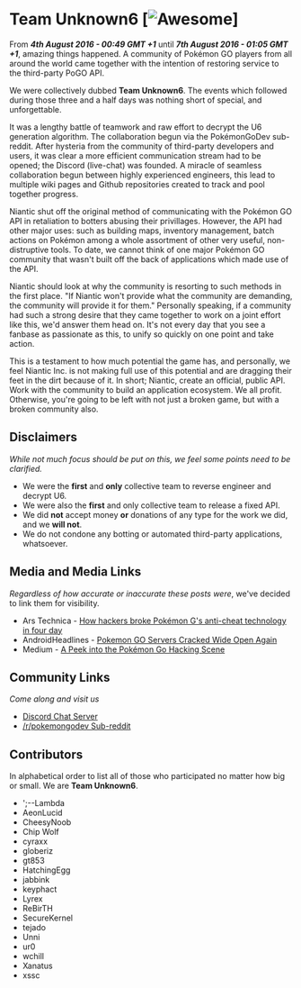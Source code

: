 # Team Unknown6 [![Awesome](https://cdn.rawgit.com/sindresorhus/awesome/d7305f38d29fed78fa85652e3a63e154dd8e8829/media/badge.svg)]

From _**4th August 2016 - 00:49 GMT +1**_ until _**7th August 2016 - 01:05 GMT +1**_, amazing things happened.
A community of Pokémon GO players from all around the world came together with the intention of restoring service to the third-party PoGO API.

We were collectively dubbed **Team Unknown6**. The events which followed during those three and a half days was nothing short of special, and unforgettable.

It was a lengthy battle of teamwork and raw effort to decrypt the U6 generation algorithm. The collaboration begun via the PokémonGoDev sub-reddit. After hysteria from the community of third-party developers and users, it was clear a more efficient communication stream had to be opened; the Discord (live-chat) was founded. A miracle of seamless collaboration begun between highly experienced engineers, this lead to multiple wiki pages and Github repositories created to track and pool together progress.

Niantic shut off the original method of communicating with the Pokémon GO API in retaliation to botters abusing their privillages. However, the API had other major uses: such as building maps, inventory management, batch actions on Pokémon among a whole assortment of other very useful, non-distruptive tools.
To date, we cannot think of one major Pokémon GO community that wasn't built off the back of applications which made use of the API.

Niantic should look at why the community is resorting to such methods in the first place. "If Niantic won't provide what the community are demanding, the community will provide it for them."
Personally speaking, if a community had such a strong desire that they came together to work on a joint effort like this, we'd answer them head on.
It's not every day that you see a fanbase as passionate as this, to unify so quickly on one point and take action.

This is a testament to how much potential the game has, and personally, we feel Niantic Inc. is not making full use of this potential and are dragging their feet in the dirt because of it.
In short; Niantic, create an official, public API. Work with the community to build an application ecosystem. We all profit.
Otherwise, you're going to be left with not just a broken game, but with a broken community also.

## Disclaimers

_While not much focus should be put on this, we feel some points need to be clarified._

* We were the **first** and **only** collective team to reverse engineer and decrypt U6.
* We were also the **first** and only collective team to release a fixed API.
* We did **not** accept money **or** donations of any type for the work we did, and we **will not**.
* We do not condone any botting or automated third-party applications, whatsoever.

## Media and Media Links

_Regardless of how accurate or inaccurate these posts were_, we've decided to link them for visibility.

* Ars Technica - [How hackers broke Pokémon G's anti-cheat technology in four day](http://arstechnica.com/gaming/2016/08/anti-cheat-technology-stopped-pokemon-go-hackers-for-four-days)
* AndroidHeadlines - [Pokemon GO Servers Cracked Wide Open Again](http://www.androidheadlines.com/2016/08/pokemon-go-servers-cracked-wide-open.html)
* Medium - [A Peek into the Pokémon Go Hacking Scene](https://medium.com/@salqadri/a-peek-into-the-pok%C3%A9mon-go-hacking-scene-68d219134b14)


## Community Links ##

_Come along and visit us_

* [Discord Chat Server](https://discord.gg/dKTSHZC)
* [/r/pokemongodev Sub-reddit](https://www.reddit.com/r/pokemongodev/)

## Contributors

In alphabetical order to list all of those who participated no matter how big or small. We are **Team Unknown6**.

* ';--Lambda
* AeonLucid
* CheesyNoob
* Chip Wolf
* cyraxx
* globeriz
* gt853
* HatchingEgg
* jabbink
* keyphact
* Lyrex
* ReBirTH
* SecureKernel
* tejado
* Unni
* ur0
* wchill
* Xanatus
* xssc
